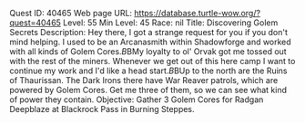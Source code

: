 Quest ID: 40465
Web page URL: https://database.turtle-wow.org/?quest=40465
Level: 55
Min Level: 45
Race: nil
Title: Discovering Golem Secrets
Description: Hey there, I got a strange request for you if you don't mind helping. I used to be an Arcanasmith within Shadowforge and worked with all kinds of Golem Cores.$B$BMy loyalty to ol' Orvak got me tossed out with the rest of the miners. Whenever we get out of this here camp I want to continue my work and I'd like a head start.$B$BUp to the north are the Ruins of Thaurissan. The Dark Irons there have War Reaver patrols, which are powered by Golem Cores. Get me three of them, so we can see what kind of power they contain.
Objective: Gather 3 Golem Cores for Radgan Deepblaze at Blackrock Pass in Burning Steppes.
